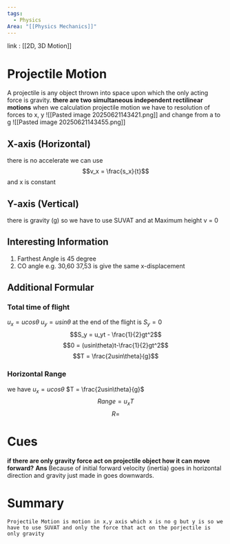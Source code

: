 ```yaml
---
tags:
  - Physics
Area: "[[Physics Mechanics]]"
---
```

link : [[2D, 3D Motion]]
# Projectile Motion
A projectile is any object thrown into space upon which the only acting force is gravity.
**there are two simultaneous independent rectilinear motions** when we calculation projectile motion we have to resolution of forces to x, y
![[Pasted image 20250621143421.png]]
and change from a to g
![[Pasted image 20250621143455.png]]
## X-axis (Horizontal)
there is no accelerate we can use $$v_x = \frac{s_x}{t}$$ and x is constant
## Y-axis (Vertical)
there is gravity (g) so we have to use SUVAT and at Maximum height v = 0
## Interesting Information
1. Farthest Angle is 45 degree
2. CO angle e.g. 30,60 37,53 is give the same x-displacement
## Additional Formular
### Total time of flight
$u_x = ucos\theta$ 
$u_y = usin\theta$ 
at the end of the flight is $S_y = 0$
$$S_y = u_yt - \frac{1}{2}gt^2$$
$$0 = (usin\theta)t-\frac{1}{2}gt^2$$
$$T = \frac{2usin\theta}{g}$$
### Horizontal Range
we have $u_x = ucos\theta$ 
$T = \frac{2usin\theta}{g}$ 
$$Range = u_xT$$
$$R = $$

# Cues
**if there are only gravity force act on projectile object how it can move forward?**
**Ans** Because of initial forward velocity (inertia) goes in horizontal direction and gravity just made in goes downwards.
# Summary
```
Projectile Motion is motion in x,y axis which x is no g but y is so we have to use SUVAT and only the force that act on the porjectile is only gravity 
```